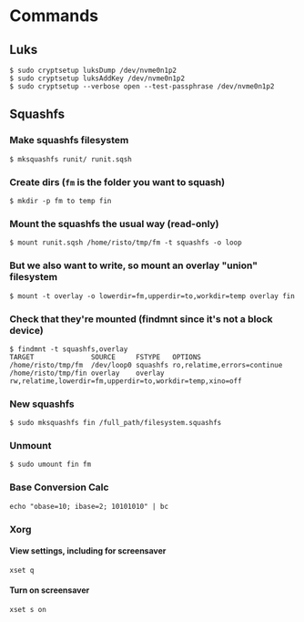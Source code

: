 # Commands

## Luks

```
$ sudo cryptsetup luksDump /dev/nvme0n1p2
$ sudo cryptsetup luksAddKey /dev/nvme0n1p2
$ sudo cryptsetup --verbose open --test-passphrase /dev/nvme0n1p2
```

## Squashfs

### Make squashfs filesystem

```
$ mksquashfs runit/ runit.sqsh
```

### Create dirs (`fm` is the folder you want to squash)

```
$ mkdir -p fm to temp fin
```

### Mount the squashfs the usual way (read-only)

```
$ mount runit.sqsh /home/risto/tmp/fm -t squashfs -o loop
```

### But we also want to write, so mount an overlay "union" filesystem

```
$ mount -t overlay -o lowerdir=fm,upperdir=to,workdir=temp overlay fin
```

### Check that they're mounted (findmnt since it's not a block device)

```
$ findmnt -t squashfs,overlay
TARGET              SOURCE     FSTYPE   OPTIONS
/home/risto/tmp/fm  /dev/loop0 squashfs ro,relatime,errors=continue
/home/risto/tmp/fin overlay    overlay  rw,relatime,lowerdir=fm,upperdir=to,workdir=temp,xino=off
```

### New squashfs

```
$ sudo mksquashfs fin /full_path/filesystem.squashfs
```

### Unmount

```
$ sudo umount fin fm
```

### Base Conversion Calc

```
echo "obase=10; ibase=2; 10101010" | bc
```

### Xorg

#### View settings, including for screensaver

```
xset q
```

#### Turn on screensaver

```
xset s on
```
